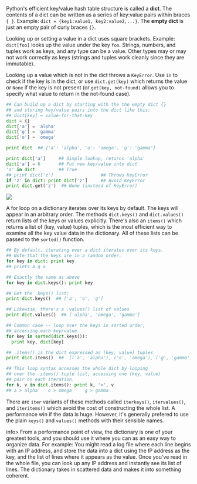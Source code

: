 Python's efficient key/value hash table structure is called a **dict**. The contents of a dict can be written as a series of key:value pairs within braces `{ }`. Example: `dict = {key1:value1, key2:value2,...}`. The **empty dict** is just an empty pair of curly braces `{}`.

Looking up or setting a value in a dict uses square brackets. Example: `dict[foo]` looks up the value under the key `foo`. Strings, numbers, and tuples work as keys, and any type can be a value. Other types may or may not work correctly as keys (strings and tuples work cleanly since they are immutable). 

Looking up a value which is not in the dict throws a `KeyError`. Use `in` to check if the key is in the dict, or use `dict.get(key)` which returns the value or `None` if the key is not present (or `get(key, not-found)` allows you to specify what value to return in the not-found case).
    
```python    
## Can build up a dict by starting with the the empty dict {}
## and storing key/value pairs into the dict like this:
## dict[key] = value-for-that-key
dict = {}
dict['a'] = 'alpha'
dict['g'] = 'gamma'
dict['o'] = 'omega'

print dict  ## {'a': 'alpha', 'o': 'omega', 'g': 'gamma'}

print dict['a']     ## Simple lookup, returns 'alpha'
dict['a'] = 6       ## Put new key/value into dict
'a' in dict         ## True
## print dict['z']                  ## Throws KeyError
if 'z' in dict: print dict['z']     ## Avoid KeyError
print dict.get('z')  ## None (instead of KeyError)
```

![](https://github.com/Codevolve/next/blob/master/courses/community/Google-s%20Python%20Class/Assets/dict.png?raw=true)

A for loop on a dictionary iterates over its keys by default. The keys will appear in an arbitrary order. The methods `dict.keys()` and `dict.values()` return lists of the keys or values explicitly. There's also an `items()` which returns a list of (key, value) tuples, which is the most efficient way to examine all the key value data in the dictionary. All of these lists can be passed to the `sorted()` function.
    
```python    
## By default, iterating over a dict iterates over its keys.
## Note that the keys are in a random order.
for key in dict: print key
## prints a g o

## Exactly the same as above
for key in dict.keys(): print key

## Get the .keys() list:
print dict.keys()  ## ['a', 'o', 'g']

## Likewise, there's a .values() list of values
print dict.values()  ## ['alpha', 'omega', 'gamma']

## Common case -- loop over the keys in sorted order,
## accessing each key/value
for key in sorted(dict.keys()):
  print key, dict[key]

## .items() is the dict expressed as (key, value) tuples
print dict.items()  ##  [('a', 'alpha'), ('o', 'omega'), ('g', 'gamma')]

## This loop syntax accesses the whole dict by looping
## over the .items() tuple list, accessing one (key, value)
## pair on each iteration.
for k, v in dict.items(): print k, '>', v
## a > alpha    o > omega     g > gamma
```

There are `iter` variants of these methods called `iterkeys()`, `itervalues()`, and `iteritems()` which avoid the cost of constructing the whole list. A performance win if the data is huge. However, it's generally prefered to use the plain `keys()` and `values()` methods with their sensible names.

info> From a performance point of view, the dictionary is one of your greatest tools, and you should use it where you can as an easy way to organize data. For example: You might read a log file where each line begins with an IP address, and store the data into a dict using the IP address as the key, and the list of lines where it appears as the value. Once you've read in the whole file, you can look up any IP address and instantly see its list of lines. The dictionary takes in scattered data and makes it into something coherent.

